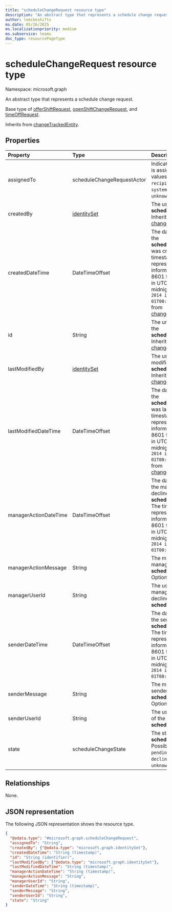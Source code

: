 ```yaml
---
title: "scheduleChangeRequest resource type"
description: "An abstract type that represents a schedule change request."
author: lemikeshifts
ms.date: 05/26/2025
ms.localizationpriority: medium
ms.subservice: teams
doc_type: resourcePageType
---
```


# scheduleChangeRequest resource type

Namespace: microsoft.graph

An abstract type that represents a schedule change request.

Base type of [offerShiftRequest](../resources/offershiftrequest.md), [openShiftChangeRequest](../resources/openshiftchangerequest.md), and [timeOffRequest](../resources/timeoffrequest.md).

Inherits from [changeTrackedEntity](changetrackedentity.md).

## Properties
|Property|Type|Description|
|:---|:---|:---|
|assignedTo|scheduleChangeRequestActor|Indicates who the request is assigned to. Possible values are: `sender`, `recipient`, `manager`, `system`, `unknownFutureValue`.|
|createdBy|[identitySet](../resources/identityset.md)|The user who created the **scheduleChangeRequest**. Inherited from [changeTrackedEntity](changetrackedentity.md).|
|createdDateTime|DateTimeOffset|The date and time when the **scheduleChangeRequest** was created. The timestamp type represents date and time information using ISO 8601 format and is always in UTC. For example, midnight UTC on `Jan 1, 2014 is 2014-01-01T00:00:00Z`. Inherited from [changeTrackedEntity](changetrackedentity.md).|
|id|String|The unique identifier for the **scheduleChangeRequest**. Inherited from [changeTrackedEntity](changetrackedentity.md).|
|lastModifiedBy|[identitySet](../resources/identityset.md)|The user who last modified the **scheduleChangeRequest**. Inherited from [changeTrackedEntity](changetrackedentity.md).|
|lastModifiedDateTime|DateTimeOffset|The date and time when the **scheduleChangeRequest** was last modified. The timestamp type represents date and time information using ISO 8601 format and is always in UTC. For example, midnight UTC on `Jan 1, 2014 is 2014-01-01T00:00:00Z`. Inherited from [changeTrackedEntity](changetrackedentity.md).|
|managerActionDateTime|DateTimeOffset|The date and time when the manager approved or declined the **scheduleChangeRequest**. The timestamp type represents date and time information using ISO 8601 format and is always in UTC. For example, midnight UTC on `Jan 1, 2014 is 2014-01-01T00:00:00Z`.|
|managerActionMessage|String|The message sent by the manager regarding the **scheduleChangeRequest**. Optional.|
|managerUserId|String|The user ID of the manager who approved or declined the **scheduleChangeRequest**.|
|senderDateTime|DateTimeOffset|The date and time when the sender sent the **scheduleChangeRequest**. The timestamp type represents date and time information using ISO 8601 format and is always in UTC. For example, midnight UTC on `Jan 1, 2014 is 2014-01-01T00:00:00Z`.|
|senderMessage|String|The message sent by the sender of the **scheduleChangeRequest**. Optional.|
|senderUserId|String|The user ID of the sender of the **scheduleChangeRequest**.|
|state|scheduleChangeState|The state of the **scheduleChangeRequest**. Possible values are: `pending`, `approved`, `declined`, `unknownFutureValue`.|

## Relationships
None.

## JSON representation
The following JSON representation shows the resource type.
<!-- {
  "blockType": "resource",
  "keyProperty": "id",
  "@odata.type": "microsoft.graph.scheduleChangeRequest",
  "baseType": "microsoft.graph.changeTrackedEntity",
  "openType": false
}
-->
``` json
{
  "@odata.type": "#microsoft.graph.scheduleChangeRequest",
  "assignedTo": "String",
  "createdBy": {"@odata.type": "microsoft.graph.identitySet"},
  "createdDateTime": "String (timestamp)",
  "id": "String (identifier)",
  "lastModifiedBy": {"@odata.type": "microsoft.graph.identitySet"},
  "lastModifiedDateTime": "String (timestamp)",
  "managerActionDateTime": "String (timestamp)",
  "managerActionMessage": "String",
  "managerUserId": "String",
  "senderDateTime": "String (timestamp)",
  "senderMessage": "String",
  "senderUserId": "String",
  "state": "String"
}
```